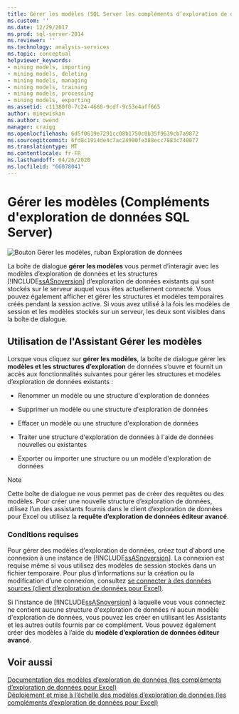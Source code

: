```yaml
---
title: Gérer les modèles (SQL Server les compléments d’exploration de données) | Microsoft Docs
ms.custom: ''
ms.date: 12/29/2017
ms.prod: sql-server-2014
ms.reviewer: ''
ms.technology: analysis-services
ms.topic: conceptual
helpviewer_keywords:
- mining models, importing
- mining models, deleting
- mining models, managing
- mining models, training
- mining models, processing
- mining models, exporting
ms.assetid: c11380f0-7c24-4668-9cdf-9c53e4aff665
author: minewiskan
ms.author: owend
manager: craigg
ms.openlocfilehash: 6d5f0619e7291cc08b1750c0b35f9639cb7a9872
ms.sourcegitcommit: 6fd8c1914de4c7ac24900fe388ecc7883c740077
ms.translationtype: MT
ms.contentlocale: fr-FR
ms.lasthandoff: 04/26/2020
ms.locfileid: "66078041"
---
```

# <a name="manage-models-sql-server-data-mining-add-ins"></a>Gérer les modèles (Compléments d'exploration de données SQL Server)
  ![Bouton Gérer les modèles, ruban Exploration de données](media/dmc-manage.gif "Bouton Gérer les modèles, ruban Exploration de données")  
  
 La boîte de dialogue **gérer les modèles** vous permet d’interagir avec les modèles d’exploration de données et les structures [!INCLUDE[ssASnoversion](../includes/ssasnoversion-md.md)] d’exploration de données existants qui sont stockés sur le serveur auquel vous êtes actuellement connecté. Vous pouvez également afficher et gérer les structures et modèles temporaires créés pendant la session active. Si vous avez utilisé à la fois les modèles de session et les modèles stockés sur un serveur, les deux sont visibles dans la boîte de dialogue.  
  
## <a name="using-the-manage-models-wizard"></a>Utilisation de l'Assistant Gérer les modèles  
 Lorsque vous cliquez sur **gérer les modèles**, la boîte de dialogue gérer les **modèles et les structures d’exploration** de données s’ouvre et fournit un accès aux fonctionnalités suivantes pour gérer les structures et modèles d’exploration de données existants :  
  
-   Renommer un modèle ou une structure d'exploration de données  
  
-   Supprimer un modèle ou une structure d'exploration de données  
  
-   Effacer un modèle ou une structure d'exploration de données  
  
-   Traiter une structure d'exploration de données à l'aide de données nouvelles ou existantes  
  
-   Exporter ou importer une structure ou un modèle d'exploration de données  
  
> [!NOTE]  
>  Cette boîte de dialogue ne vous permet pas de créer des requêtes ou des modèles. Pour créer une nouvelle structure d’exploration de données, utilisez l’un des assistants fournis dans le client d’exploration de données pour Excel ou utilisez la **requête d’exploration de données éditeur avancé**.  
  
### <a name="requirements"></a>Conditions requises  
 Pour gérer des modèles d'exploration de données, créez tout d'abord une connexion à une instance de [!INCLUDE[ssASnoversion](../includes/ssasnoversion-md.md)]. La connexion est requise même si vous utilisez des modèles de session stockés dans un fichier temporaire. Pour plus d’informations sur la création ou la modification d’une connexion, consultez [se connecter à des données sources &#40;client d’exploration de données pour Excel&#41;](connect-to-source-data-data-mining-client-for-excel.md).  
  
 Si l'instance de [!INCLUDE[ssASnoversion](../includes/ssasnoversion-md.md)] à laquelle vous vous connectez ne contient aucune structure d'exploration de données ni aucun modèle d'exploration de données, vous pouvez les créer en utilisant les Assistants et les autres outils fournis par ce complément. Vous pouvez également créer des modèles à l’aide du **modèle d’exploration de données éditeur avancé**.  
  
## <a name="see-also"></a>Voir aussi  
 [Documentation des modèles d’exploration de données &#40;les compléments d’exploration de données pour Excel&#41;](documenting-mining-models-data-mining-add-ins-for-excel.md)   
 [Déploiement et mise à l’échelle des modèles d’exploration de données &#40;les compléments d’exploration de données pour Excel&#41;](deploying-and-scaling-mining-models-data-mining-add-ins-for-excel.md)   

  
